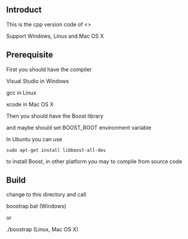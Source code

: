 ## Introduct

This is the cpp version code of <<head first design pattern>>

Support Windows, Linux and Mac OS X

## Prerequisite

First you should have the compiler

Visual Studio in Windows

gcc in Linux

xcode in Mac OS X

Then you should have the Boost library 

and maybe should set BOOST_ROOT environment variable

In Ubuntu you can use

`sudo apt-get install libboost-all-dev`

to install Boost, in other platform you may to compile from source code

## Build

change to this directory and call

boostrap.bat  (Windows)

or

./boostrap  (Linux, Mac OS X)
